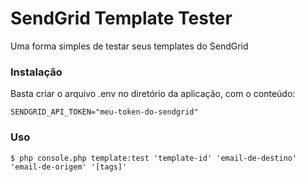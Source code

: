 # SendGrid Template Tester

Uma forma simples de testar seus templates do SendGrid

### Instalação

Basta criar o arquivo .env no diretório da aplicação, com o conteúdo:

```
SENDGRID_API_TOKEN="meu-token-do-sendgrid"
```

### Uso

```
$ php console.php template:test 'template-id' 'email-de-destino' 'email-de-origem' '[tags]'
```